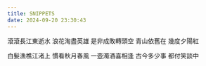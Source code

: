 ```yaml
---
title: SNIPPETS
date: 2024-09-20 23:30:43
---
```


滾滾長江東逝水
浪花淘盡英雄
是非成敗轉頭空
青山依舊在
幾度夕陽紅

白髮漁樵江渚上
慣看秋月春風
一壺濁酒喜相逢
古今多少事
都付笑談中